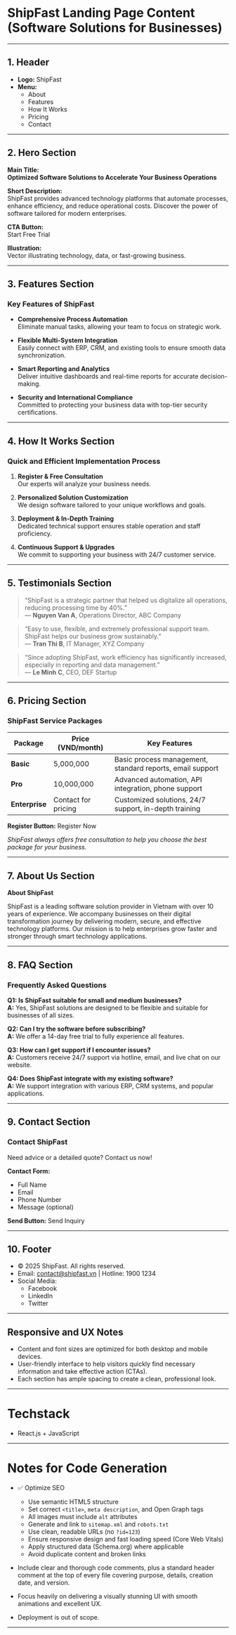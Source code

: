 # ShipFast Landing Page Content (Software Solutions for Businesses)

---

## 1. Header

- **Logo:** ShipFast  
- **Menu:**  
  - About  
  - Features  
  - How It Works  
  - Pricing  
  - Contact  

---

## 2. Hero Section

**Main Title:**  
**Optimized Software Solutions to Accelerate Your Business Operations**

**Short Description:**  
ShipFast provides advanced technology platforms that automate processes, enhance efficiency, and reduce operational costs. Discover the power of software tailored for modern enterprises.

**CTA Button:**  
Start Free Trial

**Illustration:**  
Vector illustrating technology, data, or fast-growing business.

---

## 3. Features Section

### Key Features of ShipFast

- **Comprehensive Process Automation**  
  Eliminate manual tasks, allowing your team to focus on strategic work.

- **Flexible Multi-System Integration**  
  Easily connect with ERP, CRM, and existing tools to ensure smooth data synchronization.

- **Smart Reporting and Analytics**  
  Deliver intuitive dashboards and real-time reports for accurate decision-making.

- **Security and International Compliance**  
  Committed to protecting your business data with top-tier security certifications.

---

## 4. How It Works Section

### Quick and Efficient Implementation Process

1. **Register & Free Consultation**  
   Our experts will analyze your business needs.

2. **Personalized Solution Customization**  
   We design software tailored to your unique workflows and goals.

3. **Deployment & In-Depth Training**  
   Dedicated technical support ensures stable operation and staff proficiency.

4. **Continuous Support & Upgrades**  
   We commit to supporting your business with 24/7 customer service.

---

## 5. Testimonials Section

> “ShipFast is a strategic partner that helped us digitalize all operations, reducing processing time by 40%.”  
> — **Nguyen Van A**, Operations Director, ABC Company

> “Easy to use, flexible, and extremely professional support team. ShipFast helps our business grow sustainably.”  
> — **Tran Thi B**, IT Manager, XYZ Company

> “Since adopting ShipFast, work efficiency has significantly increased, especially in reporting and data management.”  
> — **Le Minh C**, CEO, DEF Startup

---

## 6. Pricing Section

### ShipFast Service Packages

| Package       | Price (VND/month)     | Key Features                                     |
|---------------|-----------------------|-------------------------------------------------|
| **Basic**     | 5,000,000             | Basic process management, standard reports, email support |
| **Pro**       | 10,000,000            | Advanced automation, API integration, phone support |
| **Enterprise**| Contact for pricing   | Customized solutions, 24/7 support, in-depth training |

**Register Button:** Register Now

*ShipFast always offers free consultation to help you choose the best package for your business.*

---

## 7. About Us Section

**About ShipFast**

ShipFast is a leading software solution provider in Vietnam with over 10 years of experience. We accompany businesses on their digital transformation journey by delivering modern, secure, and effective technology platforms. Our mission is to help enterprises grow faster and stronger through smart technology applications.

---

## 8. FAQ Section

### Frequently Asked Questions

**Q1: Is ShipFast suitable for small and medium businesses?**  
**A:** Yes, ShipFast solutions are designed to be flexible and suitable for businesses of all sizes.

**Q2: Can I try the software before subscribing?**  
**A:** We offer a 14-day free trial to fully experience all features.

**Q3: How can I get support if I encounter issues?**  
**A:** Customers receive 24/7 support via hotline, email, and live chat on our website.

**Q4: Does ShipFast integrate with my existing software?**  
**A:** We support integration with various ERP, CRM systems, and popular applications.

---

## 9. Contact Section

### Contact ShipFast

Need advice or a detailed quote? Contact us now!

**Contact Form:**  
- Full Name  
- Email  
- Phone Number  
- Message (optional)

**Send Button:** Send Inquiry

---

## 10. Footer

- © 2025 ShipFast. All rights reserved.  
- Email: contact@shipfast.vn | Hotline: 1900 1234  
- Social Media:  
  - Facebook  
  - LinkedIn  
  - Twitter  

---

## Responsive and UX Notes

- Content and font sizes are optimized for both desktop and mobile devices.  
- User-friendly interface to help visitors quickly find necessary information and take effective action (CTAs).  
- Each section has ample spacing to create a clean, professional look.

---

# Techstack

- React.js + JavaScript  

---

# Notes for Code Generation

- ✅ Optimize SEO  
  - Use semantic HTML5 structure  
  - Set correct `<title>`, `meta description`, and Open Graph tags  
  - All images must include `alt` attributes  
  - Generate and link to `sitemap.xml` and `robots.txt`  
  - Use clean, readable URLs (no `?id=123`)  
  - Ensure responsive design and fast loading speed (Core Web Vitals)  
  - Apply structured data (Schema.org) where applicable  
  - Avoid duplicate content and broken links  

- Include clear and thorough code comments, plus a standard header comment at the top of every file covering purpose, details, creation date, and version.  
- Focus heavily on delivering a visually stunning UI with smooth animations and excellent UX.  
- Deployment is out of scope.

---